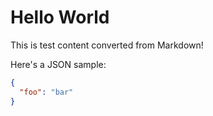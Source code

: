# Hello World

This is test content converted from Markdown!

Here's a JSON sample:

  ```json
  {
    "foo": "bar"
  }
  ```